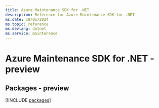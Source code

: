 ```yaml
---
title: Azure Maintenance SDK for .NET
description: Reference for Azure Maintenance SDK for .NET
ms.date: 10/01/2024
ms.topic: reference
ms.devlang: dotnet
ms.service: maintenance
---
```

# Azure Maintenance SDK for .NET - preview
## Packages - preview
[!INCLUDE [packages](maintenance-index.md)]